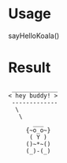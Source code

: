# Usage
sayHelloKoala()
# Result
```
 _____________
< hey buddy! >
 -------------
  \
   \
       ___  
     {~o_o~}
      ( Y )
     ()~*~()   
     (_)-(_)   
```
